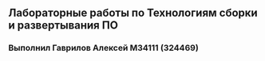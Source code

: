## Лабораторные работы по Технологиям сборки и развертывания ПО

### Выполнил Гаврилов Алексей М34111 (324469)